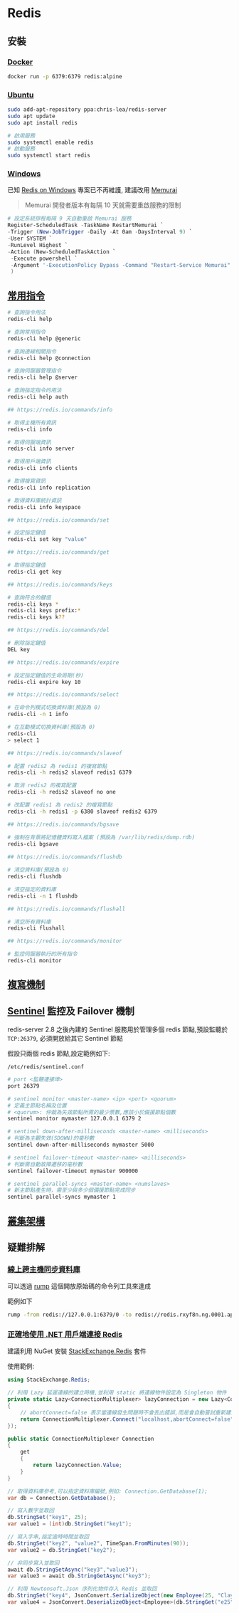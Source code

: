 # Redis

## 安裝

### [Docker](https://github.com/docker-library/redis)

```sh
docker run -p 6379:6379 redis:alpine
```

### [Ubuntu](https://launchpad.net/~chris-lea/+archive/ubuntu/redis-server)

```sh
sudo add-apt-repository ppa:chris-lea/redis-server
sudo apt update
sudo apt install redis

# 啟用服務
sudo systemctl enable redis
# 啟動服務
sudo systemctl start redis
```

### [Windows](https://www.memurai.com/)

已知 [Redis on Windows](https://github.com/microsoftarchive/redis) 專案已不再維護, 建議改用 [Memurai](https://www.memurai.com/get-memurai)

> Memurai 開發者版本有每隔 10 天就需要重啟服務的限制

```powershell
# 設定系統排程每隔 9 天自動重啟 Memurai 服務
Register-ScheduledTask -TaskName RestartMemurai `
-Trigger (New-JobTrigger -Daily -At 0am -DaysInterval 9) `
-User SYSTEM `
-RunLevel Highest `
-Action (New-ScheduledTaskAction `
 -Execute powershell `
 -Argument '-ExecutionPolicy Bypass -Command "Restart-Service Memurai"' `
 )
```

## [常用指令](http://redis.io/commands)

```sh
# 查詢指令用法
redis-cli help

# 查詢常用指令
redis-cli help @generic

# 查詢連線相關指令
redis-cli help @connection

# 查詢伺服器管理指令
redis-cli help @server

# 查詢指定指令的用法
redis-cli help auth

## https://redis.io/commands/info

# 取得主機所有資訊
redis-cli info

# 取得伺服端資訊
redis-cli info server

# 取得用戶端資訊
redis-cli info clients

# 取得複寫資訊
redis-cli info replication

# 取得資料庫統計資訊
redis-cli info keyspace

## https://redis.io/commands/set

# 設定指定鍵值
redis-cli set key "value"

## https://redis.io/commands/get

# 取得指定鍵值
redis-cli get key

## https://redis.io/commands/keys

# 查詢符合的鍵值
redis-cli keys *
redis-cli keys prefix:*
redis-cli keys k??

## https://redis.io/commands/del

# 刪除指定鍵值
DEL key

## https://redis.io/commands/expire

# 設定指定鍵值的生命周期(秒)
redis-cli expire key 10

## https://redis.io/commands/select

# 在命令列模式切換資料庫(預設為 0)
redis-cli -n 1 info

# 在互動模式切換資料庫(預設為 0)
redis-cli
> select 1

## https://redis.io/commands/slaveof

# 配置 redis2 為 redis1 的複寫節點
redis-cli -h redis2 slaveof redis1 6379

# 取消 redis2 的複寫配置
redis-cli -h redis2 slaveof no one

# 改配置 redis1 為 redis2 的複寫節點
redis-cli -h redis1 -p 6380 slaveof redis2 6379

## https://redis.io/commands/bgsave

# 強制在背景將記憶體資料寫入檔案 (預設為 /var/lib/redis/dump.rdb)
redis-cli bgsave
 
## https://redis.io/commands/flushdb

# 清空資料庫(預設為 0)
redis-cli flushdb

# 清空指定的資料庫
redis-cli -n 1 flushdb

## https://redis.io/commands/flushall

# 清空所有資料庫
redis-cli flushall

## https://redis.io/commands/monitor

# 監控伺服器執行的所有指令
redis-cli monitor
```

## [複寫機制](https://redis.io/topics/replication)

## [Sentinel](http://redis.io/topics/sentinel) 監控及 Failover 機制

redis-server 2.8 之後內建的 Sentinel 服務用於管理多個 redis 節點,預設監聽於 `TCP:26379`, 必須開放給其它 Sentinel 節點

假設只兩個 redis 節點,設定範例如下:

`/etc/redis/sentinel.conf`

```sh
# port <監聽連接埠>
port 26379

# sentinel monitor <master-name> <ip> <port> <quorum>
# 定義主節點名稱及位置
# <quorum>: 仲裁為失效節點所需的最少票數,應該小於備援節點個數
sentinel monitor mymaster 127.0.0.1 6379 2

# sentinel down-after-milliseconds <master-name> <milliseconds>
# 判斷為主觀失效(SDOWN)的毫秒數
sentinel down-after-milliseconds mymaster 5000

# sentinel failover-timeout <master-name> <milliseconds>
# 判斷需自動故障遷移的毫秒數
sentinel failover-timeout mymaster 900000

# sentinel parallel-syncs <master-name> <numslaves>
# 新主節點產生時，需至少與多少個備援節點完成同步
sentinel parallel-syncs mymaster 1
```

## [叢集架構](https://redis.io/topics/cluster-tutorial)

## 疑難排解

### [線上跨主機同步資料庫](https://github.com/stickermule/rump)

可以透過 [rump](https://github.com/stickermule/rump) 這個開放原始碼的命令列工具來達成

範例如下

```sh
rump -from redis://127.0.0.1:6379/0 -to redis://redis.rxyf8n.ng.0001.apne1.cache.amazonaws.com:6379/0 -ttl
```

### [正確地使用 .NET 用戶端連接 Redis](https://azure.microsoft.com/documentation/articles/cache-dotnet-how-to-use-azure-redis-cache/)

建議利用 NuGet 安裝 [StackExchange.Redis](https://www.nuget.org/packages/StackExchange.Redis/) 套件

使用範例:

```csharp
using StackExchange.Redis;

// 利用 Lazy 延遲連線的建立時機,並利用 static 將連線物件設定為 Singleton 物件
private static Lazy<ConnectionMultiplexer> lazyConnection = new Lazy<ConnectionMultiplexer>(() =>
{
    // abortConnect=false 表示當連線發生問題時不會丟出錯誤,而是會自動嘗試重新建立連線
    return ConnectionMultiplexer.Connect("localhost,abortConnect=false");
});

public static ConnectionMultiplexer Connection
{
    get
    {
        return lazyConnection.Value;
    }
}

// 取得資料庫參考,可以指定資料庫編號,例如: Connection.GetDatabase(1);
var db = Connection.GetDatabase();

// 寫入數字並取回
db.StringSet("key1", 25);
var value1 = (int)db.StringGet("key1");

// 寫入字串,指定逾時時間並取回
db.StringSet("key2", "value2", TimeSpan.FromMinutes(90));
var value2 = db.StringGet("key2");

// 非同步寫入並取回
await db.StringSetAsync("key3","value3");
var value3 = await db.StringGetAsync("key3");

// 利用 Newtonsoft.Json 序列化物件存入 Redis 並取回
db.StringSet("key4", JsonConvert.SerializeObject(new Employee(25, "Clayton Gragg")));
var value4 = JsonConvert.DeserializeObject<Employee>(db.StringGet("e25"));
```
